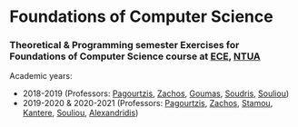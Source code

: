 # Foundations of Computer Science


### Theoretical & Programming semester Exercises for Foundations of Computer Science course at [ECE](https://www.ece.ntua.gr/en), [NTUA](https://www.ntua.gr/en)
Academic years:
- 2018-2019 (Professors: [Pagourtzis](https://www.ece.ntua.gr/en/staff/79), [Zachos](https://www.ece.ntua.gr/en/staff/8), [Goumas](https://www.ece.ntua.gr/en/staff/189), [Soudris](https://www.ece.ntua.gr/en/staff/178), [Souliou](https://www.ece.ntua.gr/en/staff/112))
- 2019-2020 & 2020-2021 (Professors: [Pagourtzis](https://www.ece.ntua.gr/en/staff/79), [Zachos](https://www.ece.ntua.gr/en/staff/8), [Stamou](https://www.ece.ntua.gr/en/staff/174), [Kantere](https://www.ece.ntua.gr/en/staff/210), [Souliou](https://www.ece.ntua.gr/en/staff/112), [Alexandridis](https://www.ece.ntua.gr/en/staff/358))